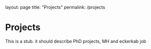 layout: page
title: "Projects"
permalink: /projects

# Projects

This is a stub. it should describe PhD projects, MH and eckerkab job